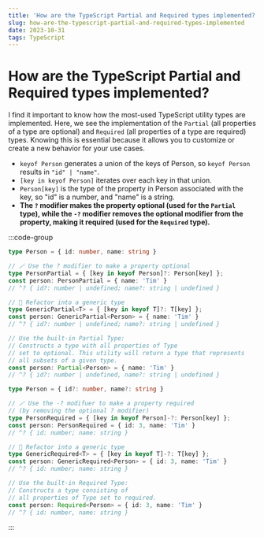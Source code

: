```yaml
---
title: 'How are the TypeScript Partial and Required types implemented?'
slug: how-are-the-typescript-partial-and-required-types-implemented
date: 2023-10-31
tags: TypeScript
---
```


# How are the TypeScript Partial and Required types implemented?

I find it important to know how the most-used TypeScript utility types are implemented.
Here, we see the implementation of the `Partial` (all properties of a type are optional) and `Required` (all properties of a type are required) types.
Knowing this is essential because it allows you to customize or create a new behavior for your use cases.

- `keyof Person` generates a union of the keys of Person, so `keyof Person` results in `"id" | "name"`.
- `[key in keyof Person]` iterates over each key in that union.
- `Person[key]` is the type of the property in Person associated with the key, so "id" is a number, and "name" is a string.
- **The `?` modifier makes the property optional (used for the `Partial` type), while the `-?` modifier removes the optional modifier from the property, making it required (used for the `Required` type).**

:::code-group

```ts:partial.ts [title=Partial]
type Person = { id: number, name: string }

// 🪄 Use the ? modifier to make a property optional
type PersonPartial = { [key in keyof Person]?: Person[key] };
const person: PersonPartial = { name: 'Tim' }
// ^? { id?: number | undefined; name?: string | undefined }

// 🔁 Refactor into a generic type
type GenericPartial<T> = { [key in keyof T]?: T[key] };
const person: GenericPartial<Person> = { name: 'Tim' }
// ^? { id?: number | undefined; name?: string | undefined }

// Use the built-in Partial Type:
// Constructs a type with all properties of Type
// set to optional. This utility will return a type that represents
// all subsets of a given type.
const person: Partial<Person> = { name: 'Tim' }
// ^? { id?: number | undefined, name?: string | undefined }
```

```ts:required.ts [title=Required]
type Person = { id?: number, name?: string }

// 🪄 Use the -? modifuer to make a property required
// (by removing the optional ? modifier)
type PersonRequired = { [key in keyof Person]-?: Person[key] };
const person: PersonRequired = { id: 3, name: 'Tim' }
// ^? { id: number; name: string }

// 🔁 Refactor into a generic type
type GenericRequired<T> = { [key in keyof T]-?: T[key] };
const person: GenericRequired<Person> = { id: 3, name: 'Tim' }
// ^? { id: number; name: string }

// Use the built-in Required Type:
// Constructs a type consisting of
// all properties of Type set to required.
const person: Required<Person> = { id: 3, name: 'Tim' }
// ^? { id: number, name: string }
```

:::
